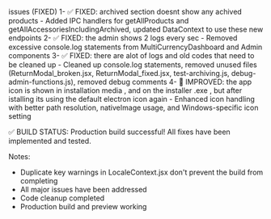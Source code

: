 issues (FIXED)
1- ✅ FIXED: archived section doesnt show any achived products - Added IPC handlers for getAllProducts and getAllAccessoriesIncludingArchived, updated DataContext to use these new endpoints
2- ✅ FIXED: the admin shows 2 logs every sec - Removed excessive console.log statements from MultiCurrencyDashboard and Admin components 
3- ✅ FIXED: there are alot of logs and old codes that need to be cleaned up - Cleaned up console.log statements, removed unused files (ReturnModal_broken.jsx, ReturnModal_fixed.jsx, test-archiving.js, debug-admin-functions.js), removed debug comments
4- 🔧 IMPROVED: the app icon is shown in installation media , and on the installer .exe , but after istalling its using the default electron icon again - Enhanced icon handling with better path resolution, nativeImage usage, and Windows-specific icon setting 

✅ BUILD STATUS: Production build successful! All fixes have been implemented and tested.

Notes:
- Duplicate key warnings in LocaleContext.jsx don't prevent the build from completing
- All major issues have been addressed  
- Code cleanup completed
- Production build and preview working 